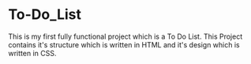 # To-Do_List
This is my first fully functional project which is a To Do List. This Project contains it's structure which is written in HTML and it's design which is written in CSS.
